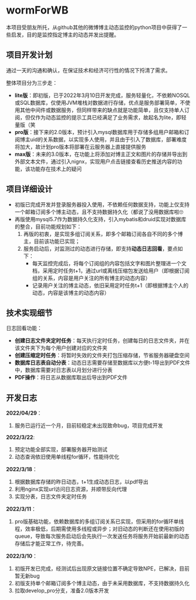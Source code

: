 # wormForWB
本项目受朋友所托，从github其他的微博博主动态监控的python项目中获得了一些启发，目的是监控指定博主的动态并发出提醒。

## 项目开发计划
通过一天的沟通和确认，在保证技术和经济可行性的情况下捋清了需求。

整体项目分为三步走：

- **lite版**：即初版，已于2022年3月10日开发完成，服务轻量化，不依赖NOSQL或SQL数据库，仅使用JVM堆栈对数据进行存储，优点是服务部署简单，不使用其他中间件或数据服务，但同样带来的缺点就是功能简单，且仅支持单人订阅，但仅作为动态监控的提示工具已经满足了业务需求，故起名为lite，即轻量版（笑
- **pro版**：接下来的2.0版本，预计引入mysql数据库用于存储多组用户邮箱和订阅博主uid的关系数据，以实现多人使用，并且由于引入了数据库，部署难度将加大，故计划pro版本将部署在云服务器上直接提供服务
- **max版**：未来的3.0版本，在功能上将添加对博主正文和图片的存储并导出到外部文本文件，通过引入nignx，实现用户点击链接查看历史推送内容的功能，该功能存在技术上的疑问

## 项目详细设计

- 初版已完成开发并登录服务器投入使用，不依赖任何数据支持，功能上仅支持一个邮箱订阅多个博主动态，且不支持数据持久化（都说了没用数据库啦🙄
- 再版使用mysql5.7作为数据持久化支持，引入mybatis和druid实现对数据库的整合，目前功能规划如下：
  1. 再版的初衷，是实现多组订阅关系，即多个邮箱订阅各自不同的多个博主，目前该功能已实现；
  2. 服务启动后，对监测过的动态进行存储，即支持**动态日志回看**，要点如下：
     - 每天监控完成后，将每个订阅组的内容包括文字和图片整理进一个文档，采用定时任务t+1，通过url或离线压缩包发送给用户（即根据订阅组的关系，内容是用户关注的所有博主的动态内容）
     - 记录用户关注的博主动态，依旧采用定时任务t+1（即根据博主个人的动态，内容是该博主的动态内容）

## 技术实现细节

日志回看功能：

- **创建日志文件夹定时任务**：每天执行定时任务，创建每日的日志文件夹，并在该文件夹下为每个用户创建对应的文件夹
- **创建压缩定时任务**：将暂时失效的文件夹打包压缩存储，节省服务器硬盘空间
- **数据库日志表自动分表**：动态日志需要存储至数据库以方便t-1导出到PDF文件中，数据库需要对日志表以月划分进行分表
- **PDF操作**：将日志从数据库取出后导出到PDF文件



## 开发日志

**2022/04/29**：

1. 服务已运行近一个月，目前较稳定未出现致命bug，项目完成开发

**2022/3/22**:

1. 预定功能全部实现，部署服务器开始测试
2. 动态查询依旧使用单线程for循环，性能待优化

**2022/3/18**：

1. 根据数据库存储的昨日动态，t+1生成动态日志，以pdf导出
2. 利用nginx实现url访问日志资源，并顺带反向代理
3. 实现分表，日志文件夹定时任务

**2022/3/11**：

1. pro版基础功能，依赖数据库的多组订阅关系已实现，但采用的for循环单线程，效率极低，后期需使用多线程或异步；对旧动态的判断还在使用初版的queue，导致每次服务启动后会先执行一次发送任务将服务开始前最新的动态存储后才能正常工作，待完善。

**2022/3/10**：

1. 初版开发已完成，经测试后出现原文链接位置不确定导致NPE，已解决，目前暂无新bug
2. 初版支持单个邮箱订阅多个博主动态，由于未采用数据库，不支持数据持久化
3. 拉取develop_pro分支，准备2.0版本开发